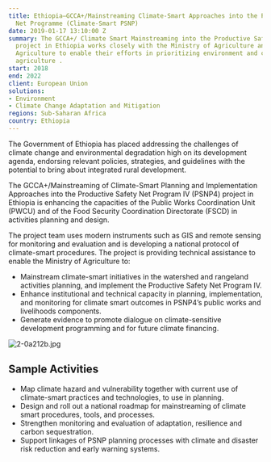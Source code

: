 ```yaml
---
title: Ethiopia—GCCA+/Mainstreaming Climate-Smart Approaches into the Productive Safety
  Net Programme (Climate-Smart PSNP)
date: 2019-01-17 13:10:00 Z
summary: The GCCA+/ Climate Smart Mainstreaming into the Productive Safety Net Program
  project in Ethiopia works closely with the Ministry of Agriculture and Bureaus of
  Agriculture to enable their efforts in prioritizing environment and climate smart
  agriculture .
start: 2018
end: 2022
client: European Union
solutions:
- Environment
- Climate Change Adaptation and Mitigation
regions: Sub-Saharan Africa
country: Ethiopia
---
```


The Government of Ethiopia has placed addressing the challenges of climate change and environmental degradation high on its development agenda, endorsing relevant policies, strategies, and guidelines with the potential to bring about integrated rural development.

The GCCA+/Mainstreaming of Climate-Smart Planning and Implementation Approaches into the Productive Safety Net Program IV (PSNP4) project in Ethiopia is enhancing the capacities of the Public Works Coordination Unit (PWCU) and of the Food Security Coordination Directorate (FSCD) in activities planning and design.

The project team uses modern instruments such as GIS and remote sensing for monitoring and evaluation and is developing a national protocol of climate-smart procedures. The project is providing technical assistance to enable the Ministry of Agriculture to:

* Mainstream climate-smart initiatives in the watershed and rangeland activities planning, and implement the Productive Safety Net Program IV.
* Enhance institutional and technical capacity in planning, implementation, and monitoring for climate smart outcomes in PSNP4’s public works and livelihoods components.
* Generate evidence to promote dialogue on climate-sensitive development programming and for future climate financing.

![2-0a212b.jpg](/uploads/2-0a212b.jpg)

## Sample Activities

* Map climate hazard and vulnerability together with current use of  climate-smart practices and technologies, to use in planning.
* Design and roll out a national roadmap for mainstreaming of climate smart procedures, tools, and processes.
* Strengthen monitoring and evaluation of adaptation, resilience and carbon sequestration.
* Support linkages of PSNP planning processes with climate and disaster risk reduction and early warning systems.